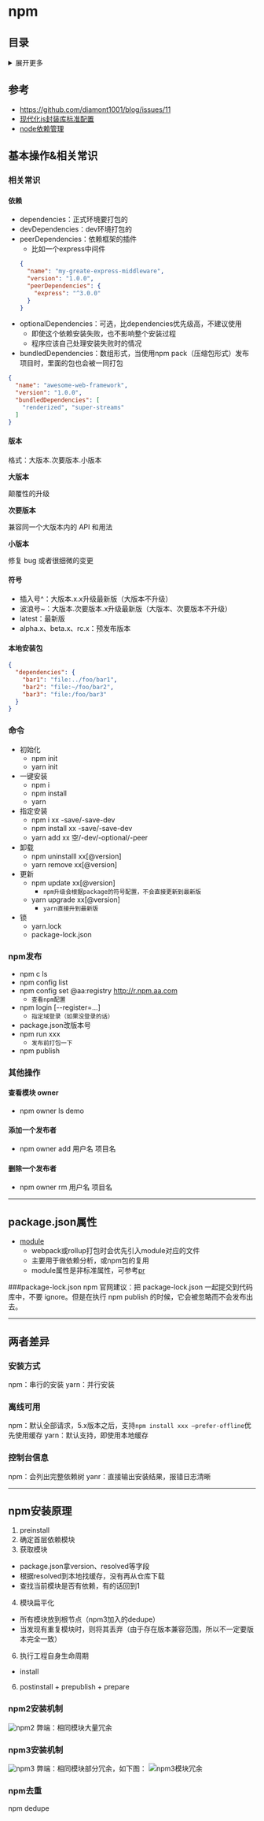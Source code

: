 # npm

## 目录
<details>
<summary>展开更多</summary>

* [`基本操作&相关常识`](#基本操作&相关常识)
* [`package.json属性`](#package.json属性)
* [`两者差异`](#两者差异)
* [`npm安装原理`](#npm安装原理)

</details>

## 参考
-  https://github.com/diamont1001/blog/issues/11
- [现代化js封装库标准配置](https://github.com/yanhaijing/jslib-base)
- [node依赖管理](https://mp.weixin.qq.com/s/XdOPPay8fpNBiH2ExW_EyQ)

## 基本操作&相关常识

### 相关常识

#### 依赖
- dependencies：正式环境要打包的
- devDependencies：dev环境打包的
- peerDependencies：依赖框架的插件
  * 比如一个express中间件
  ```json
  {
    "name": "my-greate-express-middleware",
    "version": "1.0.0",
    "peerDependencies": {
      "express": "^3.0.0"
    }
  }
  ```
- optionalDependencies：可选，比dependencies优先级高，不建议使用
  * 即使这个依赖安装失败，也不影响整个安装过程
  * 程序应该自己处理安装失败时的情况
- bundledDependencies：数组形式，当使用npm pack（压缩包形式）发布项目时，里面的包也会被一同打包
```json
{
  "name": "awesome-web-framework",
  "version": "1.0.0",
  "bundledDependencies": [
    "renderized", "super-streams"
  ]
}
```
#### 版本
格式：大版本.次要版本.小版本

**大版本**

颠覆性的升级

**次要版本**

兼容同一个大版本内的 API 和用法

**小版本**

修复 bug 或者很细微的变更

#### 符号
- 插入号^：大版本.x.x升级最新版（大版本不升级）
- 波浪号~：大版本.次要版本.x升级最新版（大版本、次要版本不升级）
- latest：最新版
- alpha.x、beta.x、rc.x：预发布版本

#### 本地安装包
```json
{
  "dependencies": {
    "bar1": "file:../foo/bar1",
    "bar2": "file:~/foo/bar2",
    "bar3": "file:/foo/bar3"
  }
}
```

### 命令
- 初始化
  - npm init
  - yarn init
- 一键安装
  - npm i
  - npm install
  - yarn
- 指定安装
  - npm i xx -save/-save-dev
  - npm install xx -save/-save-dev
  - yarn add xx 空/-dev/-optional/-peer
- 卸载
  - npm uninstalll xx[@version]
  - yarn remove xx[@version]
- 更新
  - npm update xx[@version]
    - `npm升级会根据package的符号配置，不会直接更新到最新版`
  - yarn upgrade xx[@version]
    - `yarn直接升到最新版`
- 锁
  - yarn.lock
  - package-lock.json

### npm发布
- npm c ls
- npm config list
- npm config set @aa:registry http://r.npm.aa.com
  - `查看npm配置`
- npm login [--register=...]
  - `指定域登录（如果没登录的话）`
- package.json改版本号
- npm run xxx
  - `发布前打包一下`
- npm publish

### 其他操作

#### 查看模块 owner
- npm owner ls demo

#### 添加一个发布者
- npm owner add 用户名 项目名

#### 删除一个发布者
- npm owner rm 用户名 项目名

---

## package.json属性
* [module](https://github.com/rollup/rollup/wiki/pkg.module)
  - webpack或rollup打包时会优先引入module对应的文件
  - 主要用于做依赖分析，或npm包的复用
  - module属性是非标准属性，可参考[pr](https://github.com/browserify/resolve/pull/187)

###package-lock.json
npm 官网建议：把 package-lock.json 一起提交到代码库中，不要 ignore。但是在执行 npm publish 的时候，它会被忽略而不会发布出去。

---

## 两者差异

### 安装方式
npm：串行的安装
yarn：并行安装

### 离线可用
npm：默认全部请求，5.x版本之后，支持`npm install xxx —prefer-offline`优先使用缓存
yarn：默认支持，即使用本地缓存

### 控制台信息
npm：会列出完整依赖树
yanr：直接输出安装结果，报错日志清晰

---

## npm安装原理
1. preinstall
2. 确定首层依赖模块
3. 获取模块
  - package.json拿version、resolved等字段
  - 根据resolved到本地找缓存，没有再从仓库下载
  - 查找当前模块是否有依赖，有的话回到1
4. 模块扁平化
  - 所有模块放到根节点（npm3加入的dedupe）
  - 当发现有重复模块时，则将其丢弃（由于存在版本兼容范围，所以不一定要版本完全一致）
6. 执行工程自身生命周期
  - install
6. postinstall + prepublish + prepare

### npm2安装机制
![npm2](npm2.png)
弊端：相同模块大量冗余

### npm3安装机制
![npm3](npm3对比npm2.png)
弊端：相同模块部分冗余，如下图：
![npm3模块冗余](npm3模块冗余.png)

### npm去重
npm dedupe

